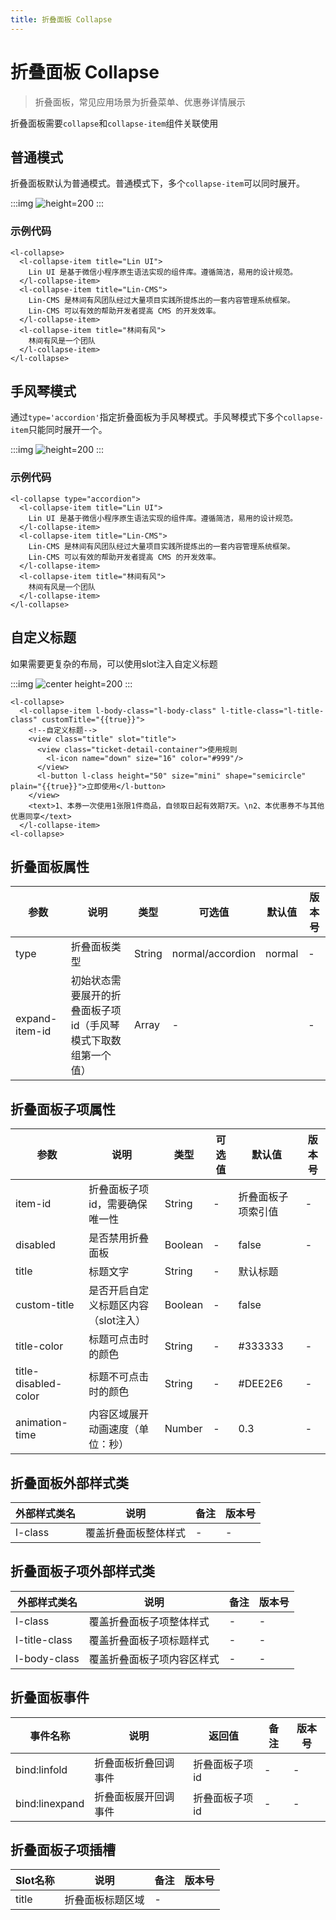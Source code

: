 ```yaml
---
title: 折叠面板 Collapse
---
```


# <H2Icon /> 折叠面板 Collapse

> 折叠面板，常见应用场景为折叠菜单、优惠券详情展示

折叠面板需要`collapse`和`collapse-item`组件关联使用

## 普通模式
折叠面板默认为普通模式。普通模式下，多个`collapse-item`可以同时展开。

:::img
![height=200](/screenshots/collapse/collapse-base-case.gif)
:::

### 示例代码
```wxml
<l-collapse>
  <l-collapse-item title="Lin UI">
    Lin UI 是基于微信小程序原生语法实现的组件库。遵循简洁，易用的设计规范。
  </l-collapse-item>
  <l-collapse-item title="Lin-CMS">
    Lin-CMS 是林间有风团队经过大量项目实践所提炼出的一套内容管理系统框架。
    Lin-CMS 可以有效的帮助开发者提高 CMS 的开发效率。
  </l-collapse-item>
  <l-collapse-item title="林间有风">
    林间有风是一个团队
  </l-collapse-item>
</l-collapse>
```
## 手风琴模式
通过`type='accordion'`指定折叠面板为手风琴模式。手风琴模式下多个`collapse-item`只能同时展开一个。

:::img
![height=200](/screenshots/collapse/collapse-accordion-case.gif)
:::

### 示例代码
```wxml
<l-collapse type="accordion">
  <l-collapse-item title="Lin UI">
    Lin UI 是基于微信小程序原生语法实现的组件库。遵循简洁，易用的设计规范。
  </l-collapse-item>
  <l-collapse-item title="Lin-CMS">
    Lin-CMS 是林间有风团队经过大量项目实践所提炼出的一套内容管理系统框架。
    Lin-CMS 可以有效的帮助开发者提高 CMS 的开发效率。
  </l-collapse-item>
  <l-collapse-item title="林间有风">
    林间有风是一个团队
  </l-collapse-item>
</l-collapse>
```

## 自定义标题
如果需要更复杂的布局，可以使用slot注入自定义标题

:::img
![center height=200](/screenshots/collapse/collapse-custom-title.jpg)
:::

```wxml
<l-collapse>
  <l-collapse-item l-body-class="l-body-class" l-title-class="l-title-class" customTitle="{{true}}">
    <!--自定义标题-->
    <view class="title" slot="title">
      <view class="ticket-detail-container">使用规则
        <l-icon name="down" size="16" color="#999"/>
      </view>
      <l-button l-class height="50" size="mini" shape="semicircle" plain="{{true}}">立即使用</l-button>
    </view>
    <text>1、本券一次使用1张限1件商品，自领取日起有效期7天。\n2、本优惠券不与其他优惠同享</text>
  </l-collapse-item>
<l-collapse>
```

## 折叠面板属性

| 参数 | 说明               | 类型   | 可选值 | 默认值 | 版本号 |
| ---- | ------------------ | ------ | ------ | ------ | ------ |
| type  | 折叠面板类型 | String | normal/accordion      | normal      | -|
| expand-item-id  | 初始状态需要展开的折叠面板子项id（手风琴模式下取数组第一个值） | Array | -      |       |- |

## 折叠面板子项属性

| 参数 | 说明               | 类型   | 可选值 | 默认值 | 版本号 |
| ---- | ------------------ | ------ | ------ | ------ | ------ |
| item-id  | 折叠面板子项id，需要确保唯一性 | String | -      | 折叠面板子项索引值      | -|
| disabled  | 是否禁用折叠面板 | Boolean | -      | false      | -|
| title  | 标题文字 | String | -      |    默认标题   | |
| custom-title  | 是否开启自定义标题区内容（slot注入） | Boolean | -      |    false   | |
| title-color  | 标题可点击时的颜色 | String | -      | #333333      |- |
| title-disabled-color  | 标题不可点击时的颜色 | String | -      | #DEE2E6      | -|
| animation-time  | 内容区域展开动画速度（单位：秒） | Number | -      | 0.3      |- |


## 折叠面板外部样式类

| 外部样式类名 | 说明                 | 备注 | 版本号 |
| ------------ | -------------------- | ---- | ---- |
| l-class      | 覆盖折叠面板整体样式 | -    | -|

## 折叠面板子项外部样式类

| 外部样式类名 | 说明                 | 备注 | 版本号 |
| ------------ | -------------------- | ---- | ---- |
| l-class      | 覆盖折叠面板子项整体样式 | -    | -|
| l-title-class      | 覆盖折叠面板子项标题样式 | -    | -|
| l-body-class      | 覆盖折叠面板子项内容区样式 | -    | -|

## 折叠面板事件

| 事件名称         | 说明                 | 返回值                                       | 备注 | 版本号 |
| ---------------- | -------------------- | -------------------------------------------- | ---- | ---- |
| bind:linfold   | 折叠面板折叠回调事件 | 折叠面板子项id | -    | -|
| bind:linexpand | 折叠面板展开回调事件 | 折叠面板子项id | -    | -|


## 折叠面板子项插槽

| Slot名称 | 说明               | 备注                             | 版本号 |
| -------- | ------------------ | -------------------------------- | -------------------------------- |
| title   | 折叠面板标题区域   | -                                | |



<RightMenu />
